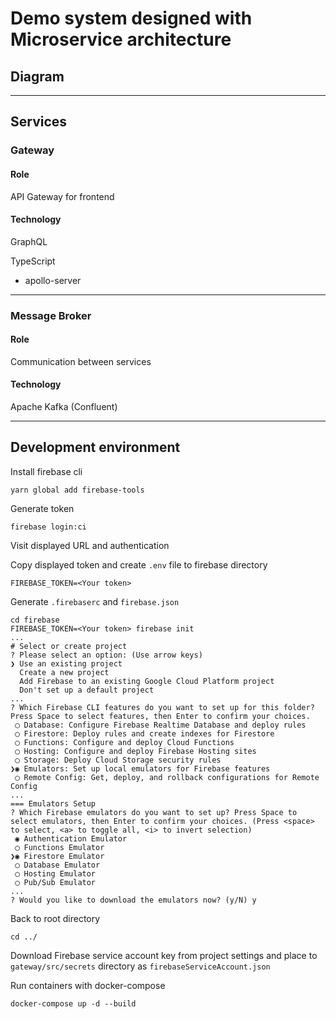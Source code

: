 # Demo system designed with Microservice architecture

## Diagram

---

## Services

### Gateway

#### Role 

API Gateway for frontend

#### Technology

GraphQL

TypeScript

- apollo-server

---

### Message Broker

#### Role

Communication between services

#### Technology

Apache Kafka (Confluent)

---

## Development environment

Install firebase cli

```
yarn global add firebase-tools
```

Generate token

```
firebase login:ci
```

Visit displayed URL and authentication

Copy displayed token and create `.env` file to firebase directory

```bash:firebase/.env
FIREBASE_TOKEN=<Your token>
```

Generate `.firebaserc` and `firebase.json`

```shell
cd firebase
FIREBASE_TOKEN=<Your token> firebase init
...
# Select or create project
? Please select an option: (Use arrow keys)
❯ Use an existing project
  Create a new project
  Add Firebase to an existing Google Cloud Platform project
  Don't set up a default project
...
? Which Firebase CLI features do you want to set up for this folder? Press Space to select features, then Enter to confirm your choices.
 ◯ Database: Configure Firebase Realtime Database and deploy rules
 ◯ Firestore: Deploy rules and create indexes for Firestore
 ◯ Functions: Configure and deploy Cloud Functions
 ◯ Hosting: Configure and deploy Firebase Hosting sites
 ◯ Storage: Deploy Cloud Storage security rules
❯◉ Emulators: Set up local emulators for Firebase features
 ◯ Remote Config: Get, deploy, and rollback configurations for Remote Config
...
=== Emulators Setup
? Which Firebase emulators do you want to set up? Press Space to select emulators, then Enter to confirm your choices. (Press <space> to select, <a> to toggle all, <i> to invert selection)
 ◉ Authentication Emulator
 ◯ Functions Emulator
❯◉ Firestore Emulator
 ◯ Database Emulator
 ◯ Hosting Emulator
 ◯ Pub/Sub Emulator
...
? Would you like to download the emulators now? (y/N) y
```

Back to root directory

```
cd ../
```

Download Firebase service account key from project settings and place to `gateway/src/secrets` directory as `firebaseServiceAccount.json`

Run containers with docker-compose

```
docker-compose up -d --build
```
